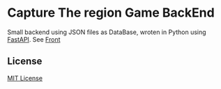 
# Capture The region Game BackEnd

Small backend using JSON files as DataBase, wroten in Python using [FastAPI](https://fastapi.tiangolo.com/).
See [Front](https://github.com/KenjiEtsu/Capture-The-region-Game)
## License

[MIT License](https://choosealicense.com/licenses/mit/)

